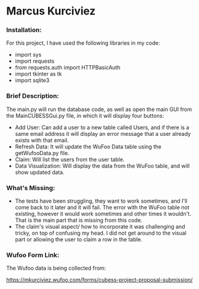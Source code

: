 # Marcus Kurciviez

### Installation:

For this project, I have used the following libraries in my code:
* import sys
* import requests
* from requests.auth import HTTPBasicAuth
* import tkinter as tk
* import sqlite3

### Brief Description:
The main.py will run the database code, as well as open the main GUI from the MainCUBESSGui.py file, in which it will display four buttons:
- Add User: Can add a user to a new table called Users, and if there is a same email address it will display an error message that a user already exists with that email.
- Refresh Data: It will update the WuFoo Data table using the getWufooData.py file.
- Claim: Will list the users from the user table.
- Data Visualization: Will display the data from the WuFoo table, and will show updated data. 

### What's Missing:
- The tests have been struggling, they want to work sometimes, and I'll come back to it later and it will fail. The error with the WuFoo table not existing, however it would work sometimes and other times it wouldn't. That is the main part that is missing from this code. 
- The claim's visual aspect/ how to incorporate it was challenging and tricky, on top of confusing my head. I did not get around to the visual part or allowing the user to claim a row in the table. 

### Wufoo Form Link:
The Wufoo data is being collected from: 

https://mkurciviez.wufoo.com/forms/cubess-project-proposal-submission/

